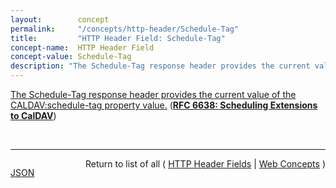 ```yaml
---
layout:        concept
permalink:     "/concepts/http-header/Schedule-Tag"
title:         "HTTP Header Field: Schedule-Tag"
concept-name:  HTTP Header Field
concept-value: Schedule-Tag
description: "The Schedule-Tag response header provides the current value of the CALDAV:schedule-tag property value."
---
```


[The Schedule-Tag response header provides the current value of the CALDAV:schedule-tag property value.](https://datatracker.ietf.org/doc/html/rfc6638#section-8.2 "Read documentation for HTTP Header Field &#34;Schedule-Tag&#34;") (**[RFC 6638: Scheduling Extensions to CalDAV](/specs/IETF/RFC/6638 "This document defines extensions to the Calendaring Extensions to WebDAV (CalDAV) &#34;calendar-access&#34; feature to specify a standard way of performing scheduling operations with iCalendar-based calendar components. This document defines the &#34;calendar-auto-schedule&#34; feature of CalDAV.")**)

<br/>
<hr/>

<p style="float : left"><a href="./Schedule-Tag.json" title="JSON representing this particular Web Concept value">JSON</a></p>
<p style="text-align: right">Return to list of all ( <a href="../http-header/">HTTP Header Fields</a> | <a href="../">Web Concepts</a> )</p>
